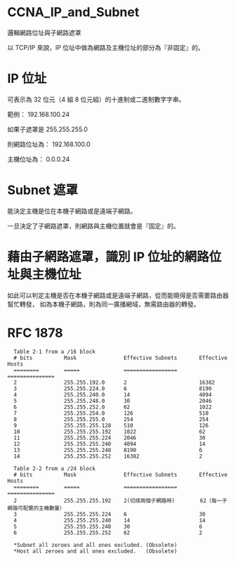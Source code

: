 # CCNA_IP_and_Subnet
邏輯網路位址與子網路遮罩

以 TCP/IP 來說，IP 位址中做為網路及主機位址的部分為『非固定』的。


# IP 位址

可表示為 32 位元（4 組 8 位元組）的十進制或二進制數字字串。

範例： 192.168.100.24

如果子遮罩是 255.255.255.0

則網路位址為： 192.168.100.0

主機位址為： 0.0.0.24

# Subnet 遮罩

能決定主機是位在本機子網路或是遠端子網路。

一旦決定了子網路遮罩，則網路與主機位置就會是『固定』的。

# 藉由子網路遮罩，識別 IP 位址的網路位址與主機位址

如此可以判定主機是否在本機子網路或是遠端子網路，從而能曉得是否需要路由器幫忙轉發，
如為本機子網路，則為同一廣播網域，無需路由器的轉發。

# RFC 1878

      Table 2-1 from a /16 block
      # bits          Mask               Effective Subnets       Effective Hosts
      ========        =====              =================       ===============
      2               255.255.192.0      2                       16382
      3               255.255.224.0      6                       8190
      4               255.255.240.0      14                      4094
      5               255.255.248.0      30                      2046
      6               255.255.252.0      62                      1022
      7               255.255.254.0      126                     510
      8               255.255.255.0      254                     254
      9               255.255.255.128    510                     126
      10              255.255.255.192    1022                    62
      11              255.255.255.224    2046                    30
      12              255.255.255.240    4094                    14
      13              255.255.255.248    8190                    6
      14              255.255.255.252    16382                   2

      Table 2-2 from a /24 block
      # bits          Mask               Effective Subnets       Effective Hosts
      ========        =====              =================       ===============
      2               255.255.255.192    2(切成兩個子網路時)        62（每一子網路可配置的主機數量）
      3               255.255.255.224    6                       30
      4               255.255.255.240    14                      14
      5               255.255.255.248    30                      6
      6               255.255.255.252    62                      2

      *Subnet all zeroes and all ones excluded. (Obsolete)
      *Host all zeroes and all ones excluded.   (Obsolete)
